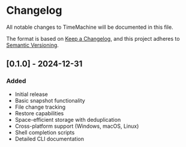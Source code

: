 # Changelog

All notable changes to TimeMachine will be documented in this file.

The format is based on [Keep a Changelog](https://keepachangelog.com/en/1.0.0/),
and this project adheres to [Semantic Versioning](https://semver.org/spec/v2.0.0.html).

## [0.1.0] - 2024-12-31

### Added
- Initial release
- Basic snapshot functionality
- File change tracking
- Restore capabilities
- Space-efficient storage with deduplication
- Cross-platform support (Windows, macOS, Linux)
- Shell completion scripts
- Detailed CLI documentation
